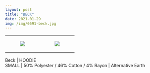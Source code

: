 ```yaml
---
layout: post
title: "BECK"
date: 2021-01-29
img: /img/0591-beck.jpg
---
```




<table style="width:100%;"><tr><td style="vertical-align:top;">
      <figure class="tmblr-full" data-orig-height="2048" data-orig-width="1365" data-orig-src="https://concertshirts.netlify.app/shirts/0591/0591-01.jpg"><img src="https://64.media.tumblr.com/a88958be30bc7a0cd5be2d048311740a/ce27b37790b66709-2b/s540x810/859132577d88ed5e73aee5c80613ec881b3d3793.jpg" data-orig-height="2048" data-orig-width="1365" data-orig-src="https://concertshirts.netlify.app/shirts/0591/0591-01.jpg"/></figure></td>
    <td style="vertical-align:top;">
      <figure class="tmblr-full" data-orig-height="2048" data-orig-width="1365" data-orig-src="https://concertshirts.netlify.app/shirts/0591/0591-02.jpg"><img src="https://64.media.tumblr.com/7bf1992e6e6be7e30d5928580ea5ac90/ce27b37790b66709-30/s540x810/232c432e290d354b4f1410ad8475cbf10623d6af.jpg" data-orig-height="2048" data-orig-width="1365" data-orig-src="https://concertshirts.netlify.app/shirts/0591/0591-02.jpg"/></figure></td>
  </tr></table><p>
  Beck | HOODIE<br/>SMALL | 50% Polyester / 46% Cotton / 4% Rayon | Alternative Earth
</p>
